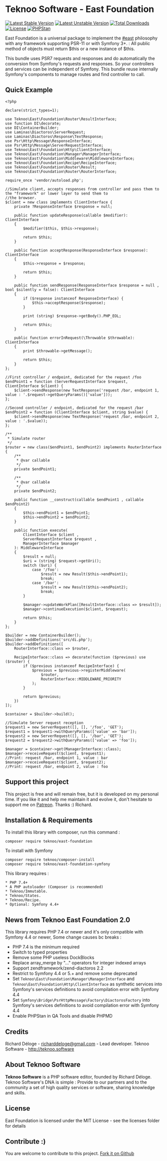 Teknoo Software - East Foundation
=================================

[![Latest Stable Version](https://poser.pugx.org/teknoo/east-foundation/v/stable)](https://packagist.org/packages/teknoo/east-foundation)
[![Latest Unstable Version](https://poser.pugx.org/teknoo/east-foundation/v/unstable)](https://packagist.org/packages/teknoo/east-foundation)
[![Total Downloads](https://poser.pugx.org/teknoo/east-foundation/downloads)](https://packagist.org/packages/teknoo/east-foundation)
[![License](https://poser.pugx.org/teknoo/east-foundation/license)](https://packagist.org/packages/teknoo/east-foundation)
[![PHPStan](https://img.shields.io/badge/PHPStan-enabled-brightgreen.svg?style=flat)](https://github.com/phpstan/phpstan)

East Foundation is a universal package to implement the [#east](http://blog.est.voyage/phpTour2015/) philosophy with 
any framework supporting PSR-11 or with Symfony 3+. :
All public method of objects must return $this or a new instance of $this.

This bundle uses PSR7 requests and responses and do automatically the conversion from Symfony's requests and responses.
So your controllers and services can be independent of Symfony. This bundle reuse internally Symfony's components
to manage routes and find controller to call.

Quick Example
-------------

    <?php

    declare(strict_types=1);
    
    use Teknoo\East\Foundation\Router\ResultInterface;
    use function DI\decorate;
    use DI\ContainerBuilder;
    use Laminas\Diactoros\ServerRequest;
    use Laminas\Diactoros\Response\TextResponse;
    use Psr\Http\Message\ResponseInterface;
    use Psr\Http\Message\ServerRequestInterface;
    use Teknoo\East\Foundation\Http\ClientInterface;
    use Teknoo\East\Foundation\Manager\ManagerInterface;
    use Teknoo\East\Foundation\Middleware\MiddlewareInterface;
    use Teknoo\East\Foundation\Recipe\RecipeInterface;
    use Teknoo\East\Foundation\Router\Result;
    use Teknoo\East\Foundation\Router\RouterInterface;
    
    require_once 'vendor/autoload.php';
    
    //Simulate client, accepts responses from controller and pass them to the "framework" or lower layer to send them to
    //the browser.
    $client = new class implements ClientInterface {
        private ?ResponseInterface $response = null;
    
        public function updateResponse(callable $modifier): ClientInterface
        {
            $modifier($this, $this->response);
    
            return $this;
        }
    
        public function acceptResponse(ResponseInterface $response): ClientInterface
        {
            $this->response = $response;
    
            return $this;
        }
    
        public function sendResponse(ResponseInterface $response = null , bool $silently = false): ClientInterface
        {
            if ($response instanceof ResponseInterface) {
                $this->acceptResponse($response);
            }
    
            print (string) $response->getBody().PHP_EOL;
    
            return $this;
        }
    
        public function errorInRequest(\Throwable $throwable): ClientInterface
        {
            print $throwable->getMessage();
    
            return $this;
        }
    };
    
    //First controller / endpoint, dedicated for the request /foo
    $endPoint1 = function (ServerRequestInterface $request, ClientInterface $client) {
        $client->sendResponse(new TextResponse('request /bar, endpoint 1, value : '.$request->getQueryParams()['value']));
    };
    
    //Second controller / endpoint, dedicated for the request /bar
    $endPoint2 = function (ClientInterface $client, string $value) {
        $client->sendResponse(new TextResponse('request /bar, endpoint 2, value : '.$value));
    };
    
    /**
     * Simulate router
     */
    $router = new class($endPoint1, $endPoint2) implements RouterInterface {
        /**
         * @var callable
         */
        private $endPoint1;
    
        /**
         * @var callable
         */
        private $endPoint2;
    
        public function __construct(callable $endPoint1 , callable $endPoint2)
        {
            $this->endPoint1 = $endPoint1;
            $this->endPoint2 = $endPoint2;
        }
    
        public function execute(
            ClientInterface $client ,
            ServerRequestInterface $request ,
            ManagerInterface $manager
        ): MiddlewareInterface
        {
            $result = null;
            $uri = (string) $request->getUri();
            switch ($uri) {
                case '/foo':
                    $result = new Result($this->endPoint1);
                    break;
                case '/bar':
                    $result = new Result($this->endPoint2);
                    break;
            }
    
            $manager->updateWorkPlan([ResultInterface::class => $result]);
            $manager->continueExecution($client, $request);
    
            return $this;
        }
    };
    
    $builder = new ContainerBuilder();
    $builder->addDefinitions('src/di.php');
    $builder->addDefinitions([
        RouterInterface::class => $router,
    
        RecipeInterface::class => decorate(function ($previous) use ($router) {
            if ($previous instanceof RecipeInterface) {
                $previous = $previous->registerMiddleware(
                    $router,
                    RouterInterface::MIDDLEWARE_PRIORITY
                );
            }
    
            return $previous;
        })
    ]);
    
    $container = $builder->build();
    
    //Simulate Server request reception
    $request1 = new ServerRequest([], [], '/foo', 'GET');
    $request1 = $request1->withQueryParams(['value' => 'bar']);
    $request2 = new ServerRequest([], [], '/bar', 'GET');
    $request2 = $request2->withQueryParams(['value' => 'foo']);
    
    $manager = $container->get(ManagerInterface::class);
    $manager->receiveRequest($client, $request1);
    //Print: request /bar, endpoint 1, value : bar
    $manager->receiveRequest($client, $request2);
    //Print: request /bar, endpoint 2, value : foo

Support this project
---------------------

This project is free and will remain free, but it is developed on my personal time. 
If you like it and help me maintain it and evolve it, don't hesitate to support me on [Patreon](https://patreon.com/teknoo_software).
Thanks :) Richard. 

Installation & Requirements
---------------------------
To install this library with composer, run this command :

    composer require teknoo/east-foundation
    
To install with Symfony

    composer require teknoo/composer-install
    composer require teknoo/east-foundation-symfony  

This library requires :

    * PHP 7.4+
    * A PHP autoloader (Composer is recommended)
    * Teknoo/Immutable.
    * Teknoo/States.
    * Teknoo/Recipe.
    * Optional: Symfony 4.4+

News from Teknoo East Foundation 2.0
------------------------------------

This library requires PHP 7.4 or newer and it's only compatible with Symfony 4.4 or newer, Some change causes bc breaks :

- PHP 7.4 is the minimum required
- Switch to typed properties
- Remove some PHP useless DockBlocks
- Replace array_merge by "..." operators for integer indexed arrays
- Support zendframework/zend-diactoros 2.2
- Restrict to Symfony 4.4 or 5.+ and remove some deprecated
- Set `Teknoo\East\Foundation\Manager\ManagerInterface` and `Teknoo\East\Foundation\Http\ClientInterface` as synthetic
services into Symfony's services definitions to avoid compilation error with Symfony 4.4
- Set `Symfony\Bridge\PsrHttpMessage\Factory\DiactorosFactory` into Symfony's services definitions 
to avoid compilation error with Symfony 4.4
- Enable PHPStan in QA Tools and disable PHPMD


Credits
-------
Richard Déloge - <richarddeloge@gmail.com> - Lead developer.
Teknoo Software - <http://teknoo.software>

About Teknoo Software
---------------------
**Teknoo Software** is a PHP software editor, founded by Richard Déloge. 
Teknoo Software's DNA is simple : Provide to our partners and to the community a set of high quality services or software,
 sharing knowledge and skills.

License
-------
East Foundation is licensed under the MIT License - see the licenses folder for details

Contribute :)
-------------

You are welcome to contribute to this project. [Fork it on Github](CONTRIBUTING.md)
